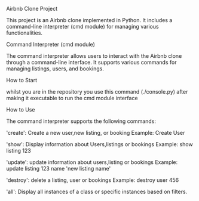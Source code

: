 Airbnb Clone Project

This project is an Airbnb clone implemented in Python. It includes a command-line interpreter (cmd module) for managing various functionalities.

Command Interpreter (cmd module)

The command interpreter allows users to interact with the Airbnb clone through a command-line interface. It supports various commands for managing listings, users, and bookings.

How to Start

whilst you are in the repository you use this command (./console.py) after making it executable to run the cmd module interface


How to Use

The command interpreter supports the following commands:

'create': Create a new user,new listing, or booking
Example:
Create User

'show': Display information about Users,listings or bookings
Example:
show listing 123

'update': update information about users,listing or bookings
Example:
update listing 123 name 'new listing name'

'destroy': delete a listing, user or bookings
Example:
destroy user 456

'all': Display all instances of a class or specific instances based on filters. 
